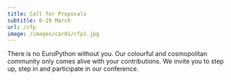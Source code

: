 ```yaml
---
title: Call for Proposals
subtitle: 6-19 March
url: /cfp
image: /images/cards/cfp1.jpg
---
```

There is no EuroPython without you. Our colourful and cosmopolitan community
only comes alive with your contributions. We invite you to step up, step in and
participate in our conference.
